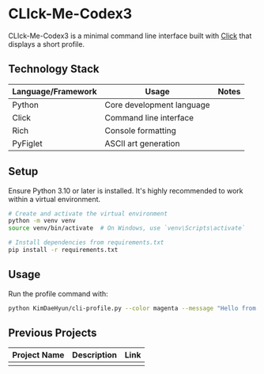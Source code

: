 # CLIck-Me-Codex3

CLIck-Me-Codex3 is a minimal command line interface built with [Click](https://click.palletsprojects.com/) that displays a short profile.

## Technology Stack

| Language/Framework | Usage | Notes |
|--------------------|-------|-------|
| Python             | Core development language | |
| Click              | Command line interface | |
| Rich               | Console formatting | |
| PyFiglet           | ASCII art generation | |

## Setup

Ensure Python 3.10 or later is installed. It's highly recommended to work within a virtual environment.

```bash
# Create and activate the virtual environment
python -m venv venv
source venv/bin/activate  # On Windows, use `venv\Scripts\activate`

# Install dependencies from requirements.txt
pip install -r requirements.txt
```

## Usage

Run the profile command with:

```bash
python KimDaeHyun/cli-profile.py --color magenta --message "Hello from Click"
```

## Previous Projects

| Project Name | Description | Link |
|--------------|-------------|------|
| | | |
